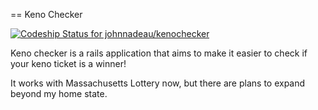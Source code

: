 == Keno Checker

[ ![Codeship Status for johnnadeau/kenochecker](https://codeship.com/projects/192a0330-b1b3-0132-e195-32bd639983ea/status?branch=master)](https://codeship.com/projects/69894)

Keno checker is a rails application that aims to make it easier to check if
your keno ticket is a winner!

It works with Massachusetts Lottery now, but there are plans to expand beyond
my home state.
